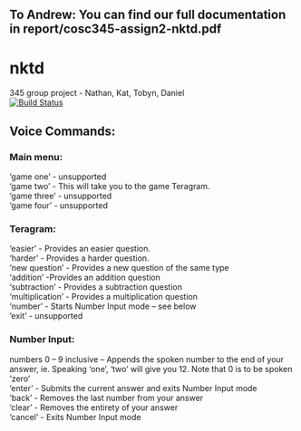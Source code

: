 ## To Andrew: You can find our full documentation in report/cosc345-assign2-nktd.pdf

# nktd
345 group project - Nathan, Kat, Tobyn, Daniel  
[![Build Status](https://travis-ci.org/katlilly/nktd.svg?branch=master)](https://travis-ci.org/katlilly/nktd)  


## Voice Commands:

### Main menu:  
‘game one’ - unsupported  
‘game two’ - This will take you to the game Teragram.  
‘game three’ - unsupported  
‘game four’ - unsupported  

### Teragram:
‘easier’ - Provides an easier question.  
‘harder’ - Provides a harder question.  
‘new question’ - Provides a new question of the same type  
‘addition’ -Provides an addition question  
‘subtraction’ - Provides a subtraction question  
‘multiplication’ - Provides a multiplication question  
‘number’ - Starts Number Input mode – see below  
‘exit’ - unsupported  

### Number Input:
numbers 0 – 9 inclusive – Appends the spoken number to the end of your answer, ie. Speaking ‘one’, ‘two’ will give you 12. Note that 0 is to be spoken ‘zero’  
‘enter’ - Submits the current answer and exits Number Input mode  
‘back’ - Removes the last number from your answer  
‘clear’ - Removes the entirety of your answer  
‘cancel’ - Exits Number Input mode  
